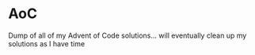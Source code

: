 # AoC

Dump of all of my Advent of Code solutions... will eventually clean up my solutions as I have time